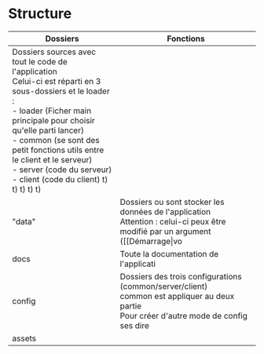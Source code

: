 # Structure

| Dossiers | Fonctions                                                                                                                                                                                                                                                                                                                           |
| -------- | ------------------------------------------------------------------------------------------------------------------------------------------------------------------------------------------------------------------------------------------------------------------------------------------------------------------------------ |
|   Dossiers sources avec tout le code de l'application<br>Celui-ci est réparti en 3 sous-dossiers et le loader :<br>- loader (Ficher main principale pour choisir qu'elle parti lancer)<br>- common (se sont des petit fonctions utils entre le client et le serveur)<br>- server (code du serveur)<br>- client (code du client) t) t) t) t) t) |
| "data"   | Dossiers ou sont stocker les données de l'application<br>Attention : celui-ci peux être modifié par un argument ([[Démarrage\|vo                                                                                                                                                                                                    |
| docs     | Toute la documentation de l'applicati                                                                                                                                                                                                                                                                                               |
| config   | Dossiers des trois configurations (common/server/client)<br>common est appliquer au deux partie<br>Pour créer d'autre mode de config ses dire                                                                                                                                                                                       |
| assets   |                                                                                                                                                                                                                                                                                                                                     |
